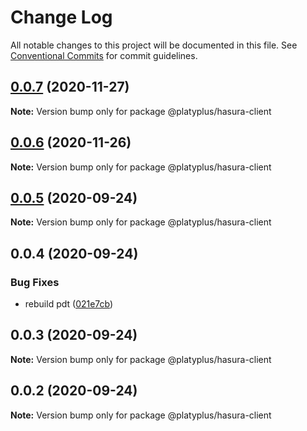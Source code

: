 # Change Log

All notable changes to this project will be documented in this file.
See [Conventional Commits](https://conventionalcommits.org) for commit guidelines.

## [0.0.7](https://github.com/platyplus/platyplus/compare/@platyplus/hasura-client@0.0.6...@platyplus/hasura-client@0.0.7) (2020-11-27)

**Note:** Version bump only for package @platyplus/hasura-client





## [0.0.6](https://github.com/platyplus/platyplus/compare/@platyplus/hasura-client@0.0.5...@platyplus/hasura-client@0.0.6) (2020-11-26)

**Note:** Version bump only for package @platyplus/hasura-client





## [0.0.5](https://github.com/platyplus/platyplus/compare/@platyplus/hasura-client@0.0.4...@platyplus/hasura-client@0.0.5) (2020-09-24)

**Note:** Version bump only for package @platyplus/hasura-client





## 0.0.4 (2020-09-24)


### Bug Fixes

* rebuild pdt ([021e7cb](https://github.com/platyplus/platyplus/commit/021e7cb617ad0fe251d134395196050f64c72d08))





## 0.0.3 (2020-09-24)

**Note:** Version bump only for package @platyplus/hasura-client





## 0.0.2 (2020-09-24)

**Note:** Version bump only for package @platyplus/hasura-client
